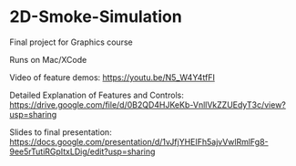 # 2D-Smoke-Simulation
Final project for Graphics course

Runs on Mac/XCode

Video of feature demos: https://youtu.be/N5_W4Y4tfFI

Detailed Explanation of Features and Controls: https://drive.google.com/file/d/0B2QD4HJKeKb-VnllVkZZUEdyT3c/view?usp=sharing

Slides to final presentation: https://docs.google.com/presentation/d/1vJfjYHEIFh5ajvVwlRmlFg8-9ee5rTutiRGpItxLDig/edit?usp=sharing

